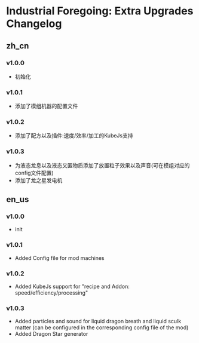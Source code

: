 # Industrial Foregoing: Extra Upgrades Changelog

## zh_cn
### v1.0.0
- 初始化

### v1.0.1
- 添加了模组机器的配置文件

### v1.0.2
- 添加了配方以及插件:速度/效率/加工的KubeJs支持

### v1.0.3
- 为液态龙息以及液态又匿物质添加了放置粒子效果以及声音(可在模组对应的config文件配置)
- 添加了龙之星发电机

## en_us
### v1.0.0
- init

### v1.0.1
- Added Config file for mod machines

### v1.0.2
- Added KubeJs support for "recipe and Addon: speed/efficiency/processing"

### v1.0.3
- Added particles and sound for liquid dragon breath and liquid sculk matter (can be configured in the corresponding config file of the mod)
- Added Dragon Star generator